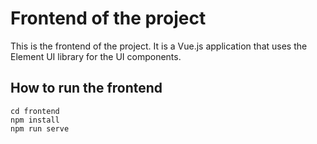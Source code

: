 # Frontend of the project

This is the frontend of the project. It is a Vue.js application that uses the Element UI library for the UI components.

## How to run the frontend

```
cd frontend
npm install
npm run serve
```
